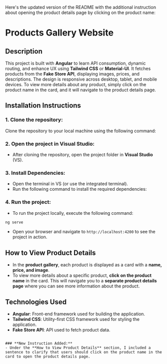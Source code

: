 Here's the updated version of the README with the additional instruction about opening the product details page by clicking on the product name:

# Products Gallery Website

## Description
This project is built with **Angular** to learn API consumption, dynamic routing, and enhance UX using **Tailwind CSS** or **Material-UI**. It fetches products from the **Fake Store API**, displaying images, prices, and descriptions. The design is responsive across desktop, tablet, and mobile devices. To view more details about any product, simply click on the product name in the card, and it will navigate to the product details page.

## Installation Instructions

### 1. Clone the repository:
   Clone the repository to your local machine using the following command:
   

### 2. Open the project in Visual Studio:
   - After cloning the repository, open the project folder in **Visual Studio** (VS).

### 3. Install Dependencies:
   - Open the terminal in VS (or use the integrated terminal).
   - Run the following command to install the required dependencies:
   

### 4. Run the project:
   - To run the project locally, execute the following command:
   ```bash
   ng serve
   ```
   - Open your browser and navigate to `http://localhost:4200` to see the project in action.

## How to View Product Details
- In the **product gallery**, each product is displayed as a card with a **name, price, and image**.
- To view more details about a specific product, **click on the product name** in the card. This will navigate you to a **separate product details page** where you can see more information about the product.

## Technologies Used
- **Angular**: Front-end framework used for building the application.
- **Tailwind CSS**: Utility-first CSS framework used for styling the application.
- **Fake Store API**: API used to fetch product data.

```

### **New Instruction Added:**
- Under the **How to View Product Details** section, I included a sentence to clarify that users should click on the product name in the card to open the product details page.
